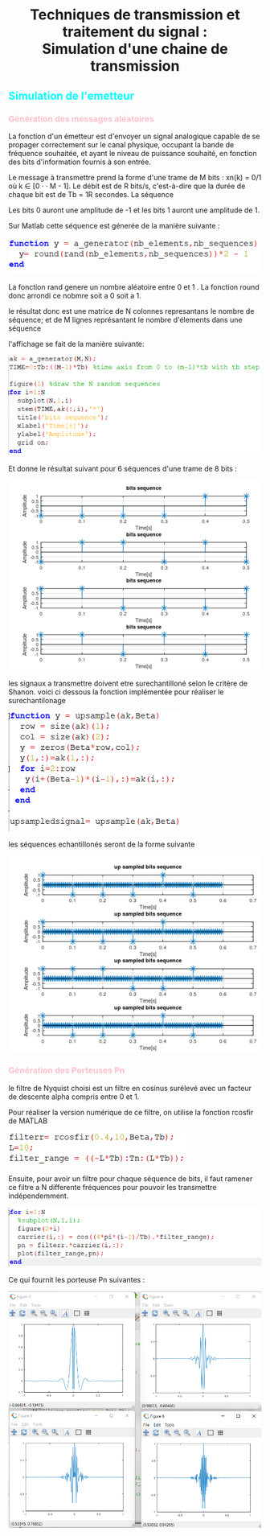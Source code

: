 
<center> <h1>Techniques de transmission et traitement du signal : </br> <center>Simulation d'une chaine de transmission</center> </h1> </center>
<h2  style="color:cyan"> Simulation de l'emetteur</h2>
<h3 style="color:pink"> Génération des messages aléatoires</h3>
<p>La fonction d'un émetteur est d'envoyer un signal analogique capable de se propager correctement sur le canal physique, occupant la bande de fréquence souhaitée, et ayant le niveau de puissance souhaité, en fonction des bits d'information fournis à son entrée.</p>
<p>Le message à transmettre prend la forme d'une trame de M bits : xn(k) = 0/1 où k ∈ [0 · · M - 1]. Le débit est de R bits/s, c'est-à-dire que la durée de chaque bit est de Tb = 1R secondes. La séquence</p>
<p>Les bits 0 auront une amplitude de -1 et les bits 1 auront une amplitude de 1.</p>
<p>Sur Matlab cette séquence est génerée de la manière suivante :</p>
<img src="ak_genrator.png" />
<p>La fonction rand genere un nombre aléatoire entre  0 et 1 . La fonction round donc arrondi ce nobmre soit a 0 soit a 1. </p>
<p>le résultat donc est une matrice de N colonnes represantans le nombre de séquence; et de M lignes représantant le nombre d'élements dans une séquence </p>
<p>l'affichage se fait de la manière suivante:</p>
<img src="ak_display.png" />
<p> Et donne le résultat suivant pour 6 séquences d'une trame de 8 bits :</p>
<img src="ak_sequence.png" />
<p>les signaux a transmettre doivent etre surechantilloné selon le critère de Shanon. voici ci dessous la fonction implémentée pour réaliser le surechantilonage</p>
<img src="upsample.png" />
<p>les séquences echantillonés seront de la forme suivante</p>
<img src="upsampled.png" />
<h3 style="color:pink" > Génération des Porteuses Pn</h3>
<p>le filtre de Nyquist choisi est un filtre en cosinus surélevé avec un facteur de descente alpha compris entre 0 et 1.</p>
<p>Pour réaliser la version numérique de ce filtre, on utilise la fonction rcosfir de MATLAB </p>
<img src="rcosfir.png" />
<p>Ensuite, pour avoir un filtre pour chaque séquence de bits, il faut ramener ce filtre a  N differente fréquences pour pouvoir les transmettre indépendemment.  </p>
<img src="pn_sequence.png" />
<p>Ce qui fournit les porteuse Pn suivantes :</p>
<img src="pn_plot.png" />

